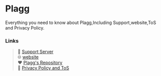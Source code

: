 # Plagg


Everything you need to know about Plagg,Including Support,website,ToS and Privacy Policy.

  

 ### Links 

  

 > 💬 [Support Server](https://discord.gg/dEVMMBJrgZ)\
 > 🌐 [website](https://plagg.meiju.gq/)\
 > ❤ [Plagg's Repository](https://github.com/MoizTareen/Plagg)\
 > 🧐 [Privacy Policy and ToS](./Policy.md)
